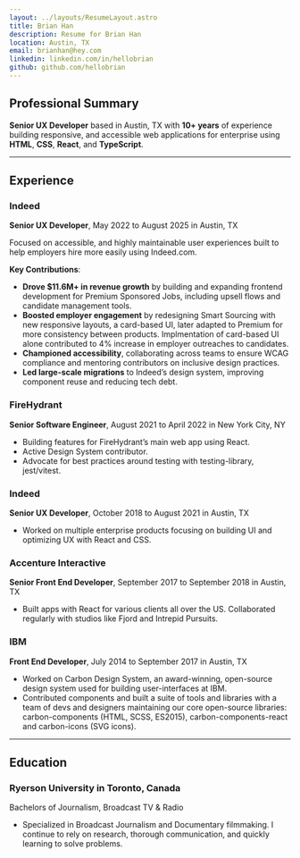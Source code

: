 ```yaml
---
layout: ../layouts/ResumeLayout.astro
title: Brian Han
description: Resume for Brian Han
location: Austin, TX
email: brianhan@hey.com
linkedin: linkedin.com/in/hellobrian
github: github.com/hellobrian
---
```


## Professional Summary

**Senior UX Developer** based in Austin, TX with **10+ years** of experience building responsive, and accessible web applications for enterprise using **HTML**, **CSS**, **React**, and **TypeScript**.

---

## Experience

### Indeed

**Senior UX Developer**, May 2022 to August 2025 in Austin, TX

Focused on accessible, and highly maintainable user experiences built to help employers hire more easily using Indeed.com.

**Key Contributions**:

- **Drove $11.6M+ in revenue growth** by building and expanding frontend development for Premium Sponsored Jobs, including upsell flows and candidate management tools.
- **Boosted employer engagement** by redesigning Smart Sourcing with new responsive layouts, a card-based UI, later adapted to Premium for more consistency between products. Implmentation of card-based UI alone contributed to 4% increase in employer outreaches to candidates.
- **Championed accessibility**, collaborating across teams to ensure WCAG compliance and mentoring contributors on inclusive design practices.
- **Led large-scale migrations** to Indeed’s design system, improving component reuse and reducing tech debt.

### FireHydrant

**Senior Software Engineer**, August 2021 to April 2022 in New York City, NY

- Building features for FireHydrant’s main web app using React.
- Active Design System contributor.
- Advocate for best practices around testing with testing-library, jest/vitest.

### Indeed

**Senior UX Developer**, October 2018 to August 2021 in Austin, TX

- Worked on multiple enterprise products focusing on building UI
  and optimizing UX with React and CSS.

### Accenture Interactive

**Senior Front End Developer**, September 2017 to September 2018 in Austin, TX

- Built apps with React for various clients all over the US. Collaborated
  regularly with studios like Fjord and Intrepid Pursuits.

### IBM

**Front End Developer**, July 2014 to September 2017 in Austin, TX

- Worked on Carbon Design System, an award-winning, open-source
  design system used for building user-interfaces at IBM.
- Contributed components and built a suite of tools and libraries with a
  team of devs and designers maintaining our core open-source libraries:
  carbon-components (HTML, SCSS, ES2015), carbon-components-react
  and carbon-icons (SVG icons).

---

## Education

### Ryerson University in Toronto, Canada

Bachelors of Journalism, Broadcast TV & Radio

- Specialized in Broadcast Journalism and Documentary filmmaking. I
  continue to rely on research, thorough communication, and quickly
  learning to solve problems.
